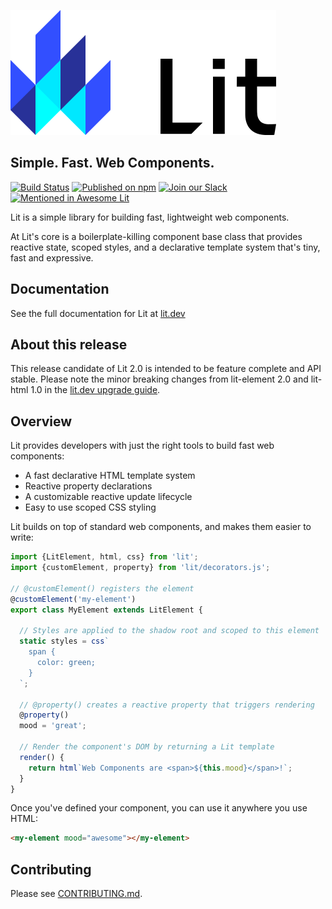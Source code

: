 ![Lit](./logo.png)

## Simple. Fast. Web Components.

[![Build Status](https://github.com/lit/lit/workflows/Tests/badge.svg)](https://github.com/lit/lit/actions?query=workflow%3ATests)
[![Published on npm](https://img.shields.io/npm/v/lit)](https://www.npmjs.com/package/lit)
[![Join our Slack](https://img.shields.io/badge/slack-join%20chat-4a154b.svg)](https://www.polymer-project.org/slack-invite)
[![Mentioned in Awesome Lit](https://awesome.re/mentioned-badge.svg)](https://github.com/web-padawan/awesome-lit)

Lit is a simple library for building fast, lightweight web components.

At Lit's core is a boilerplate-killing component base class that provides reactive state, scoped styles, and a declarative template system that's tiny, fast and expressive.

## Documentation

See the full documentation for Lit at [lit.dev](https://lit.dev)

## About this release

This release candidate of Lit 2.0 is intended to be feature complete and API stable. Please note the minor breaking changes from lit-element 2.0 and lit-html 1.0 in the [lit.dev upgrade guide](https://lit.dev/docs/releases/upgrade/).

## Overview

Lit provides developers with just the right tools to build fast web components:

- A fast declarative HTML template system
- Reactive property declarations
- A customizable reactive update lifecycle
- Easy to use scoped CSS styling

Lit builds on top of standard web components, and makes them easier to write:

```ts
import {LitElement, html, css} from 'lit';
import {customElement, property} from 'lit/decorators.js';

// @customElement() registers the element
@customElement('my-element')
export class MyElement extends LitElement {
  
  // Styles are applied to the shadow root and scoped to this element
  static styles = css`
    span {
      color: green;
    }
  `;

  // @property() creates a reactive property that triggers rendering
  @property()
  mood = 'great';

  // Render the component's DOM by returning a Lit template
  render() {
    return html`Web Components are <span>${this.mood}</span>!`;
  }
}
```

Once you've defined your component, you can use it anywhere you use HTML:

```html
<my-element mood="awesome"></my-element>
```

## Contributing

Please see [CONTRIBUTING.md](./CONTRIBUTING.md).
